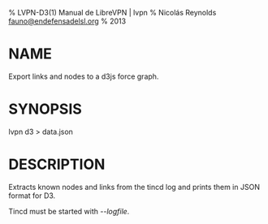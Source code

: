 % LVPN-D3(1) Manual de LibreVPN | lvpn
% Nicolás Reynolds <fauno@endefensadelsl.org>
% 2013

# NAME

Export links and nodes to a d3js force graph.


# SYNOPSIS

lvpn d3 > data.json


# DESCRIPTION

Extracts known nodes and links from the tincd log and prints them in
JSON format for D3.

Tincd must be started with *--logfile*.
